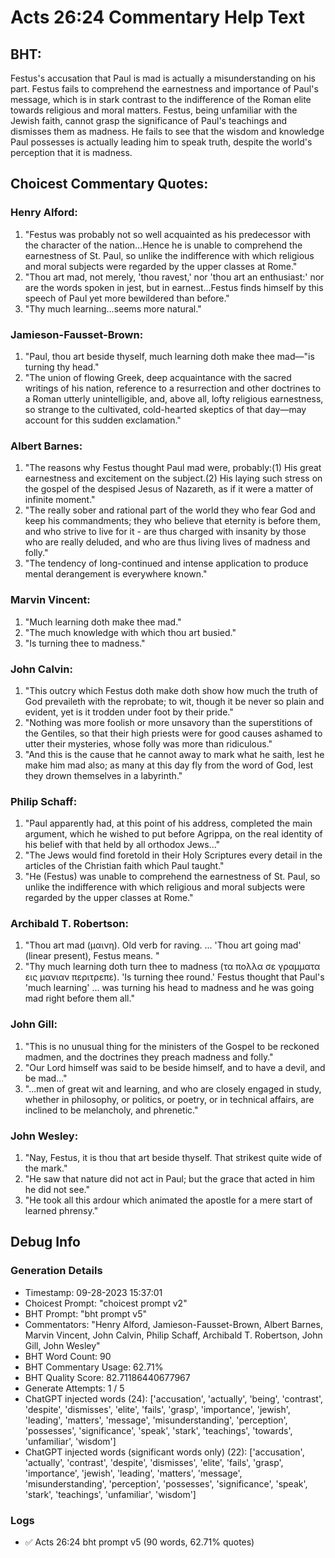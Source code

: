 # Acts 26:24 Commentary Help Text

## BHT:
Festus's accusation that Paul is mad is actually a misunderstanding on his part. Festus fails to comprehend the earnestness and importance of Paul's message, which is in stark contrast to the indifference of the Roman elite towards religious and moral matters. Festus, being unfamiliar with the Jewish faith, cannot grasp the significance of Paul's teachings and dismisses them as madness. He fails to see that the wisdom and knowledge Paul possesses is actually leading him to speak truth, despite the world's perception that it is madness.

## Choicest Commentary Quotes:
### Henry Alford:
1. "Festus was probably not so well acquainted as his predecessor with the character of the nation...Hence he is unable to comprehend the earnestness of St. Paul, so unlike the indifference with which religious and moral subjects were regarded by the upper classes at Rome."
2. "Thou art mad, not merely, 'thou ravest,' nor 'thou art an enthusiast:' nor are the words spoken in jest, but in earnest...Festus finds himself by this speech of Paul yet more bewildered than before."
3. "Thy much learning...seems more natural."

### Jamieson-Fausset-Brown:
1. "Paul, thou art beside thyself, much learning doth make thee mad—"is turning thy head."
2. "The union of flowing Greek, deep acquaintance with the sacred writings of his nation, reference to a resurrection and other doctrines to a Roman utterly unintelligible, and, above all, lofty religious earnestness, so strange to the cultivated, cold-hearted skeptics of that day—may account for this sudden exclamation."

### Albert Barnes:
1. "The reasons why Festus thought Paul mad were, probably:(1) His great earnestness and excitement on the subject.(2) His laying such stress on the gospel of the despised Jesus of Nazareth, as if it were a matter of infinite moment."
2. "The really sober and rational part of the world they who fear God and keep his commandments; they who believe that eternity is before them, and who strive to live for it - are thus charged with insanity by those who are really deluded, and who are thus living lives of madness and folly."
3. "The tendency of long-continued and intense application to produce mental derangement is everywhere known."

### Marvin Vincent:
1. "Much learning doth make thee mad."
2. "The much knowledge with which thou art busied."
3. "Is turning thee to madness."

### John Calvin:
1. "This outcry which Festus doth make doth show how much the truth of God prevaileth with the reprobate; to wit, though it be never so plain and evident, yet is it trodden under foot by their pride."
2. "Nothing was more foolish or more unsavory than the superstitions of the Gentiles, so that their high priests were for good causes ashamed to utter their mysteries, whose folly was more than ridiculous."
3. "And this is the cause that he cannot away to mark what he saith, lest he make him mad also; as many at this day fly from the word of God, lest they drown themselves in a labyrinth."

### Philip Schaff:
1. "Paul apparently had, at this point of his address, completed the main argument, which he wished to put before Agrippa, on the real identity of his belief with that held by all orthodox Jews..."
2. "The Jews would find foretold in their Holy Scriptures every detail in the articles of the Christian faith which Paul taught."
3. "He (Festus) was unable to comprehend the earnestness of St. Paul, so unlike the indifference with which religious and moral subjects were regarded by the upper classes at Rome."

### Archibald T. Robertson:
1. "Thou art mad (μαινη). Old verb for raving. ... 'Thou art going mad' (linear present), Festus means. " 
2. "Thy much learning doth turn thee to madness (τα πολλα σε γραμματα εις μανιαν περιτρεπε). 'Is turning thee round.' Festus thought that Paul's 'much learning' ... was turning his head to madness and he was going mad right before them all."

### John Gill:
1. "This is no unusual thing for the ministers of the Gospel to be reckoned madmen, and the doctrines they preach madness and folly."
2. "Our Lord himself was said to be beside himself, and to have a devil, and be mad..."
3. "...men of great wit and learning, and who are closely engaged in study, whether in philosophy, or politics, or poetry, or in technical affairs, are inclined to be melancholy, and phrenetic."

### John Wesley:
1. "Nay, Festus, it is thou that art beside thyself. That strikest quite wide of the mark."
2. "He saw that nature did not act in Paul; but the grace that acted in him he did not see."
3. "He took all this ardour which animated the apostle for a mere start of learned phrensy."


## Debug Info
### Generation Details
- Timestamp: 09-28-2023 15:37:01
- Choicest Prompt: "choicest prompt v2"
- BHT Prompt: "bht prompt v5"
- Commentators: "Henry Alford, Jamieson-Fausset-Brown, Albert Barnes, Marvin Vincent, John Calvin, Philip Schaff, Archibald T. Robertson, John Gill, John Wesley"
- BHT Word Count: 90
- BHT Commentary Usage: 62.71%
- BHT Quality Score: 82.71186440677967
- Generate Attempts: 1 / 5
- ChatGPT injected words (24):
	['accusation', 'actually', 'being', 'contrast', 'despite', 'dismisses', 'elite', 'fails', 'grasp', 'importance', 'jewish', 'leading', 'matters', 'message', 'misunderstanding', 'perception', 'possesses', 'significance', 'speak', 'stark', 'teachings', 'towards', 'unfamiliar', 'wisdom']
- ChatGPT injected words (significant words only) (22):
	['accusation', 'actually', 'contrast', 'despite', 'dismisses', 'elite', 'fails', 'grasp', 'importance', 'jewish', 'leading', 'matters', 'message', 'misunderstanding', 'perception', 'possesses', 'significance', 'speak', 'stark', 'teachings', 'unfamiliar', 'wisdom']

### Logs
- ✅ Acts 26:24 bht prompt v5 (90 words, 62.71% quotes)